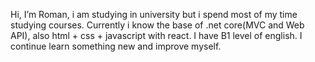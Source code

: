 Hi, I’m Roman, i am studying in university but i spend most of my time studying courses. Сurrently i know the base of .net core(MVC and Web API), also html + css + javascript with react. I have B1 level of english. I continue learn something new and improve myself.
